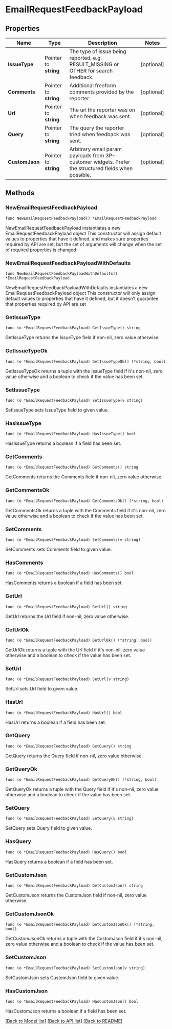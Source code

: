 # EmailRequestFeedbackPayload

## Properties

Name | Type | Description | Notes
------------ | ------------- | ------------- | -------------
**IssueType** | Pointer to **string** | The type of issue being reported, e.g. RESULT_MISSING or OTHER for search feedback. | [optional] 
**Comments** | Pointer to **string** | Additional freeform comments provided by the reporter. | [optional] 
**Url** | Pointer to **string** | The url the reporter was on when feedback was sent. | [optional] 
**Query** | Pointer to **string** | The query the reporter tried when feedback was sent. | [optional] 
**CustomJson** | Pointer to **string** | Arbitrary email param payloads from 3P-customer widgets. Prefer the structured fields when possible. | [optional] 

## Methods

### NewEmailRequestFeedbackPayload

`func NewEmailRequestFeedbackPayload() *EmailRequestFeedbackPayload`

NewEmailRequestFeedbackPayload instantiates a new EmailRequestFeedbackPayload object
This constructor will assign default values to properties that have it defined,
and makes sure properties required by API are set, but the set of arguments
will change when the set of required properties is changed

### NewEmailRequestFeedbackPayloadWithDefaults

`func NewEmailRequestFeedbackPayloadWithDefaults() *EmailRequestFeedbackPayload`

NewEmailRequestFeedbackPayloadWithDefaults instantiates a new EmailRequestFeedbackPayload object
This constructor will only assign default values to properties that have it defined,
but it doesn't guarantee that properties required by API are set

### GetIssueType

`func (o *EmailRequestFeedbackPayload) GetIssueType() string`

GetIssueType returns the IssueType field if non-nil, zero value otherwise.

### GetIssueTypeOk

`func (o *EmailRequestFeedbackPayload) GetIssueTypeOk() (*string, bool)`

GetIssueTypeOk returns a tuple with the IssueType field if it's non-nil, zero value otherwise
and a boolean to check if the value has been set.

### SetIssueType

`func (o *EmailRequestFeedbackPayload) SetIssueType(v string)`

SetIssueType sets IssueType field to given value.

### HasIssueType

`func (o *EmailRequestFeedbackPayload) HasIssueType() bool`

HasIssueType returns a boolean if a field has been set.

### GetComments

`func (o *EmailRequestFeedbackPayload) GetComments() string`

GetComments returns the Comments field if non-nil, zero value otherwise.

### GetCommentsOk

`func (o *EmailRequestFeedbackPayload) GetCommentsOk() (*string, bool)`

GetCommentsOk returns a tuple with the Comments field if it's non-nil, zero value otherwise
and a boolean to check if the value has been set.

### SetComments

`func (o *EmailRequestFeedbackPayload) SetComments(v string)`

SetComments sets Comments field to given value.

### HasComments

`func (o *EmailRequestFeedbackPayload) HasComments() bool`

HasComments returns a boolean if a field has been set.

### GetUrl

`func (o *EmailRequestFeedbackPayload) GetUrl() string`

GetUrl returns the Url field if non-nil, zero value otherwise.

### GetUrlOk

`func (o *EmailRequestFeedbackPayload) GetUrlOk() (*string, bool)`

GetUrlOk returns a tuple with the Url field if it's non-nil, zero value otherwise
and a boolean to check if the value has been set.

### SetUrl

`func (o *EmailRequestFeedbackPayload) SetUrl(v string)`

SetUrl sets Url field to given value.

### HasUrl

`func (o *EmailRequestFeedbackPayload) HasUrl() bool`

HasUrl returns a boolean if a field has been set.

### GetQuery

`func (o *EmailRequestFeedbackPayload) GetQuery() string`

GetQuery returns the Query field if non-nil, zero value otherwise.

### GetQueryOk

`func (o *EmailRequestFeedbackPayload) GetQueryOk() (*string, bool)`

GetQueryOk returns a tuple with the Query field if it's non-nil, zero value otherwise
and a boolean to check if the value has been set.

### SetQuery

`func (o *EmailRequestFeedbackPayload) SetQuery(v string)`

SetQuery sets Query field to given value.

### HasQuery

`func (o *EmailRequestFeedbackPayload) HasQuery() bool`

HasQuery returns a boolean if a field has been set.

### GetCustomJson

`func (o *EmailRequestFeedbackPayload) GetCustomJson() string`

GetCustomJson returns the CustomJson field if non-nil, zero value otherwise.

### GetCustomJsonOk

`func (o *EmailRequestFeedbackPayload) GetCustomJsonOk() (*string, bool)`

GetCustomJsonOk returns a tuple with the CustomJson field if it's non-nil, zero value otherwise
and a boolean to check if the value has been set.

### SetCustomJson

`func (o *EmailRequestFeedbackPayload) SetCustomJson(v string)`

SetCustomJson sets CustomJson field to given value.

### HasCustomJson

`func (o *EmailRequestFeedbackPayload) HasCustomJson() bool`

HasCustomJson returns a boolean if a field has been set.


[[Back to Model list]](../README.md#documentation-for-models) [[Back to API list]](../README.md#documentation-for-api-endpoints) [[Back to README]](../README.md)


